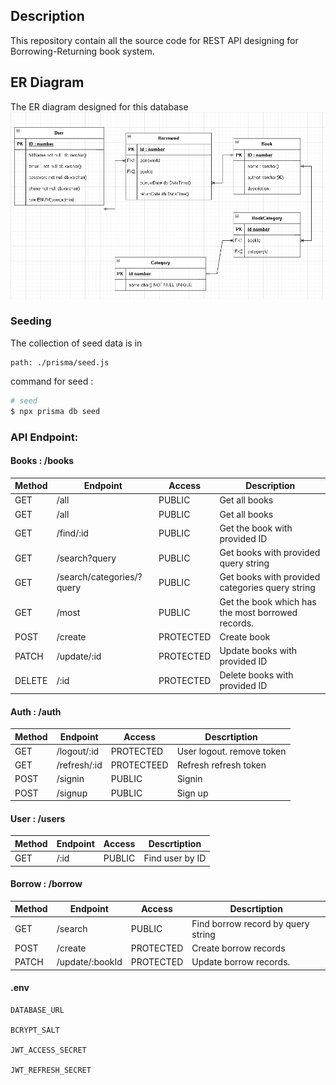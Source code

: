 ## Description

This repository contain all the source code for REST API designing for Borrowing-Returning book system. 

## ER Diagram

The ER diagram designed for this database
![ER diagram](./src/public/images/erd.png)

### Seeding

The collection of seed data is in

    path: ./prisma/seed.js

command for seed :

```bash
# seed
$ npx prisma db seed
```

### API Endpoint:

#### Books : /books

| Method | Endpoint                  | Access    | Description                                      |
| ------ | ------------------------- | --------- | ------------------------------------------------- |
| GET    | /all                      | PUBLIC    | Get all books                                     |
| GET    | /all                      | PUBLIC    | Get all books                                     |
| GET    | /find/:id                 | PUBLIC    | Get the book with provided ID                     |
| GET    | /search?query             | PUBLIC    | Get books with provided query string              |
| GET    | /search/categories/?query | PUBLIC    | Get books with provided categories query string   |
| GET    | /most                     | PUBLIC    | Get the book which has the most borrowed records. |
| POST   | /create                   | PROTECTED | Create book                                       |
| PATCH  | /update/:id               | PROTECTED | Update books with provided ID                     |
| DELETE | /:id                      | PROTECTED | Delete books with provided ID                     |

#### Auth : /auth

| Method | Endpoint     | Access     | Descrtiption              |
| ------ | ------------ | ---------- | ------------------------- |
| GET    | /logout/:id  | PROTECTED  | User logout. remove token |
| GET    | /refresh/:id | PROTECTEED | Refresh refresh token     |
| POST   | /signin      | PUBLIC     | Signin                    |
| POST   | /signup      | PUBLIC     | Sign up                   |

#### User : /users

| Method | Endpoint | Access | Descrtiption    |
| ------ | -------- | ------ | --------------- |
| GET    | /:id     | PUBLIC | Find user by ID |

#### Borrow : /borrow

| Method | Endpoint        | Access    | Descrtiption                       |
| ------ | --------------- | --------- | ---------------------------------- |
| GET    | /search         | PUBLIC    | Find borrow record by query string |
| POST   | /create         | PROTECTED | Create borrow records              |
| PATCH  | /update/:bookId | PROTECTED | Update borrow records.             |

#### .env

    DATABASE_URL

    BCRYPT_SALT

    JWT_ACCESS_SECRET

    JWT_REFRESH_SECRET
